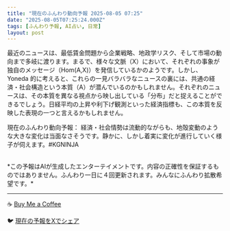```yaml
---
title: "現在のふんわり動向予報 2025-08-05 07:25"
date: "2025-08-05T07:25:24.000Z"
tags: [ふんわり予報, AI占い, 日常]
layout: post
---
```


最近のニュースは、最低賃金問題から企業戦略、地政学リスク、そして市場の動向まで多岐に渡ります。まるで、様々な文脈（X）において、それぞれの事象が独自のメッセージ（Hom(A,X)）を発信しているかのようです。しかし、Yoneda 的に考えると、これらの一見バラバラなニュースの裏には、共通の経済・社会構造という本質（A）が潜んでいるのかもしれません。それぞれのニュースは、その本質を異なる視点から映し出している「分布」だと捉えることができるでしょう。日経平均の上昇や利下げ観測といった経済指標も、この本質を反映した表現の一つと言えるかもしれません。


現在のふんわり動向予報：
経済・社会情勢は流動的ながらも、地殻変動のような大きな変化は当面なさそうです。静かに、しかし着実に変化が進行していく様子が伺えます。#KGNINJA

<br>
*この予報はAIが生成したエンターテイメントです。内容の正確性を保証するものではありません。ふんわり一日に４回更新されます。みんなにふんわり拡散希望です。*

---
☕️ [Buy Me a Coffee](https://www.buymeacoffee.com/kgninja)

🐦 [現在の予報をXでシェア](https://twitter.com/intent/tweet?text=%E7%8F%BE%E5%9C%A8%E3%81%AE%E3%81%B5%E3%82%93%E3%82%8F%E3%82%8A%E4%BA%88%E5%A0%B1%3A%20%E3%80%8C%E6%9C%80%E8%BF%91%E3%81%AE%E3%83%8B%E3%83%A5%E3%83%BC%E3%82%B9%E3%81%AF%E3%80%81%E6%9C%80%E4%BD%8E%E8%B3%83%E9%87%91%E5%95%8F%E9%A1%8C%E3%81%8B%E3%82%89%E4%BC%81%E6%A5%AD%E6%88%A6%E7%95%A5%E3%80%81%E5%9C%B0%E6%94%BF%E5%AD%A6%E3%83%AA%E3%82%B9%E3%82%AF%E3%80%81%E3%81%9D%E3%81%97%E3%81%A6%E5%B8%82%E5%A0%B4%E3%81%AE%E5%8B%95%E5%90%91%E3%81%BE%E3%81%A7%E5%A4%9A%E5%B2%90%E3%81%AB%E6%B8%A1%E3%82%8A%E3%81%BE%E3%81%99%E3%80%82%E3%80%8D%23KGNINJA%20%E7%B6%9A%E3%81%8D%E3%81%AF%E3%83%96%E3%83%AD%E3%82%B0%E3%81%A7%EF%BC%81%F0%9F%91%87&url=https%3A%2F%2Fkg-ninja.github.io%2FFunwariyoso%2F)
